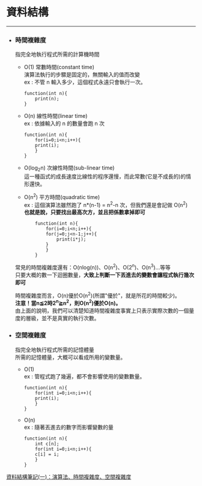 # 資料結構
*****

+ ### 時間複雜度  
	指完全地執行程式所需的計算機時間
	+ O(1) 常數時間(constant time)  
		演算法執行的步驟是固定的，無關輸入的值而改變  
		ex : 不管 n 輸入多少，這個程式永遠只會執行一次。  
		```
		function(int n){
		    print(n);
		}
		```
	+ O(n) 線性時間(linear time)  
		ex : 依據輸入的 n 的數量會跑 n 次  
		```
		function(int n){
		    for(i=0;i<n;i++){
			print(i);
		    }
		}
		```
	+ O(log<sub>2</sub>n)  次線性時間(sub-linear time)  
		這一種函式的成長速度比線性的程序還慢，而此常數(它是不成長的)的情形還快。
  
	+ O(n<sup>2</sup>) 平方時間(quadratic time)  
		ex :  這個演算法雖然跑了 n*(n-1) = n<sup>2</sup>-n 次，但我們還是會記做 O(n<sup>2</sup>)  
		**也就是說，只要找出最高次方，並且把係數拿掉即可**  
		```
			function(int n){
			    for(i=0;i<n;i++){
				for(j=0;j<n-1;j++){
				    print(i*j);
				}
			    }
			}
		```
	常見的時間複雜度還有：O(nlog(n))、O(n<sup>2</sup>)、O(2<sup>n</sup>)、O(n<sup>3</sup>)…等等  
	只要大概的數一下迴圈數量，**大致上判斷一下丟進去的變數會讓程式執行幾次即可**  
	
	時間複雜度而言，O(n)優於O(n<sup>2</sup>)(所謂"優於"，就是所花的時間較少)。  
	**注意！當n≦2時2<sup>n</sup>≧n<sup>2</sup>，則O(n<sup>2</sup>)優於O(n)。**  
	由上面的說明，我們可以清楚知道時間複雜度事實上只表示實際次數的一個量度的層級，並不是真實的執行次數。  
	
	
	
+ ### 空間複雜度
	指完全地執行程式所需的記憶體量  
	所需的記憶體量，大概可以看成所用的變數量。
	+ O(1)  
		ex : 管程式跑了幾遍，都不會影響使用的變數數量。  
		```
		function(int n){
		    for(int i=0;i<n;i++){
			print(i);
		    }
		}
		```
	+ O(n)  
		ex : 隨著丟進去的數字而影響變數的量  
		```
		function(int n){
		    int c[n];
		    for(int i=0;i<n;i++){
			c[i] = i;
		    }
		}
		```
	
	
[資料結構筆記(一)：演算法、時間複雜度、空間複雜度](https://noob.tw/data-structure)	
